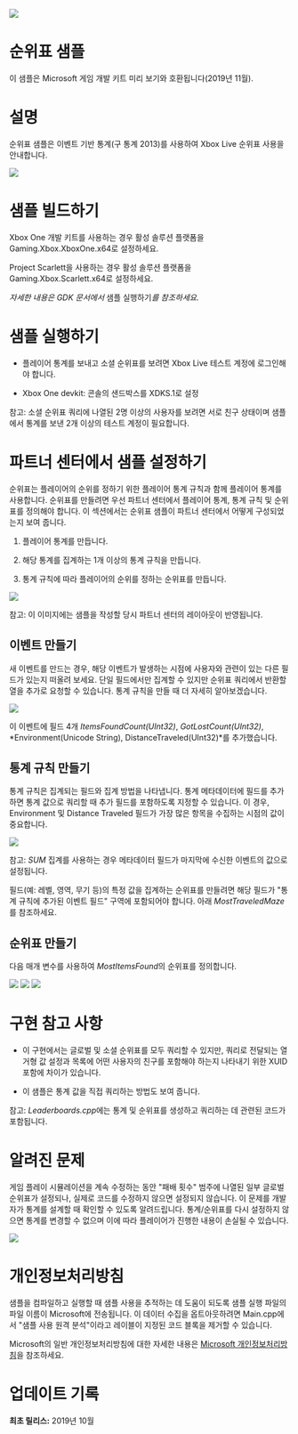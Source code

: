   ![](./media/image1.png)

#   순위표 샘플

이 샘플은 Microsoft 게임 개발 키트 미리 보기와 호환됩니다(2019년 11월).

# 

# 설명

순위표 샘플은 이벤트 기반 통계(구 통계 2013)를 사용하여 Xbox Live 순위표
사용을 안내합니다.

![](./media/image3.png)

# 샘플 빌드하기

Xbox One 개발 키트를 사용하는 경우 활성 솔루션 플랫폼을
Gaming.Xbox.XboxOne.x64로 설정하세요.

Project Scarlett을 사용하는 경우 활성 솔루션 플랫폼을
Gaming.Xbox.Scarlett.x64로 설정하세요.

*자세한 내용은 GDK 문서에서* 샘플 실행하기*를 참조하세요.*

# 샘플 실행하기

-   플레이어 통계를 보내고 소셜 순위표를 보려면 Xbox Live 테스트 계정에
    로그인해야 합니다.

-   Xbox One devkit: 콘솔의 샌드박스를 XDKS.1로 설정

참고: 소셜 순위표 쿼리에 나열된 2명 이상의 사용자를 보려면 서로 친구
상태이며 샘플에서 통계를 보낸 2개 이상의 테스트 계정이 필요합니다.

# 파트너 센터에서 샘플 설정하기

순위표는 플레이어의 순위를 정하기 위한 플레이어 통계 규칙과 함께
플레이어 통계를 사용합니다. 순위표를 만들려면 우선 파트너 센터에서
플레이어 통계, 통계 규칙 및 순위표를 정의해야 합니다. 이 섹션에서는
순위표 샘플이 파트너 센터에서 어떻게 구성되었는지 보여 줍니다.

1.  플레이어 통계를 만듭니다.

2.  해당 통계를 집계하는 1개 이상의 통계 규칙을 만듭니다.

3.  통계 규칙에 따라 플레이어의 순위를 정하는 순위표를 만듭니다.

![](./media/image4.png)

참고: 이 이미지에는 샘플을 작성할 당시 파트너 센터의 레이아웃이
반영됩니다.

## 이벤트 만들기

새 이벤트를 만드는 경우, 해당 이벤트가 발생하는 시점에 사용자와 관련이
있는 다른 필드가 있는지 떠올려 보세요. 단일 필드에서만 집계할 수 있지만
순위표 쿼리에서 반환할 열을 추가로 요청할 수 있습니다. 통계 규칙을 만들
때 더 자세히 알아보겠습니다.

![](./media/image5.png)

이 이벤트에 필드 4개 *ItemsFoundCount(UInt32)*, *GotLostCount(UInt32)*,
*Environment(Unicode String), DistanceTraveled(UInt32)*를 추가했습니다.

## 통계 규칙 만들기

통계 규칙은 집계되는 필드와 집계 방법을 나타냅니다. 통계 메타데이터에
필드를 추가하면 통계 값으로 쿼리할 때 추가 필드를 포함하도록 지정할 수
있습니다. 이 경우, Environment 및 Distance Traveled 필드가 가장 많은
항목을 수집하는 시점의 값이 중요합니다.

![](./media/image6.png)

참고: *SUM* 집계를 사용하는 경우 메타데이터 필드가 마지막에 수신한
이벤트의 값으로 설정됩니다.

필드(예: 레벨, 영역, 무기 등)의 특정 값을 집계하는 순위표를 만들려면
해당 필드가 "통계 규칙에 추가된 이벤트 필드" 구역에 포함되어야 합니다.
아래 *MostTraveledMaze*를 참조하세요.

## 순위표 만들기

다음 매개 변수를 사용하여 *MostItemsFound*의 순위표를 정의합니다.

![](./media/image7.png)
![](./media/image8.png) ![](./media/image9.png)


# 구현 참고 사항

-   이 구현에서는 글로벌 및 소셜 순위표를 모두 쿼리할 수 있지만, 쿼리로
    전달되는 열거형 값 설정과 목록에 어떤 사용자의 친구를 포함해야
    하는지 나타내기 위한 XUID 포함에 차이가 있습니다.

-   이 샘플은 통계 값을 직접 쿼리하는 방법도 보여 줍니다.

참고: *Leaderboards.cpp*에는 통계 및 순위표를 생성하고 쿼리하는 데
관련된 코드가 포함됩니다.

# 알려진 문제

게임 플레이 시뮬레이션을 계속 수정하는 동안 "패배 횟수" 범주에 나열된
일부 글로벌 순위표가 설정되나, 실제로 코드를 수정하지 않으면 설정되지
않습니다. 이 문제를 개발자가 통계를 설계할 때 확인할 수 있도록
알려드립니다. 통계/순위표를 다시 설정하지 않으면 통계를 변경할 수 없으며
이에 따라 플레이어가 진행한 내용이 손실될 수 있습니다.

![](./media/image10.png)

# 개인정보처리방침

샘플을 컴파일하고 실행할 때 샘플 사용을 추적하는 데 도움이 되도록 샘플
실행 파일의 파일 이름이 Microsoft에 전송됩니다. 이 데이터 수집을
옵트아웃하려면 Main.cpp에서 \"샘플 사용 원격 분석\"이라고 레이블이
지정된 코드 블록을 제거할 수 있습니다.

Microsoft의 일반 개인정보처리방침에 대한 자세한 내용은 [Microsoft
개인정보처리방침](https://privacy.microsoft.com/en-us/privacystatement/)을
참조하세요.

# 업데이트 기록

**최초 릴리스:** 2019년 10월
